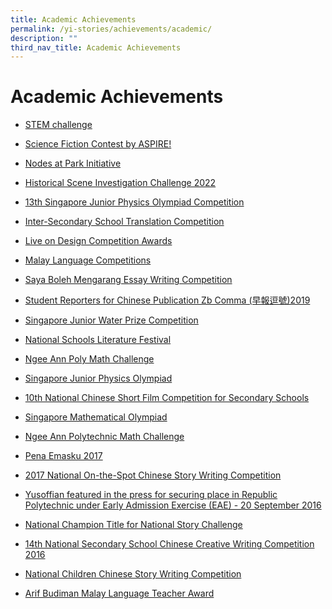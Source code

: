 ```yaml
---
title: Academic Achievements
permalink: /yi-stories/achievements/academic/
description: ""
third_nav_title: Academic Achievements
---
```

# **Academic Achievements**

* [STEM challenge](/yi-stories/achievements/academic/stem-challenge)  

* [Science Fiction Contest by ASPIRE!](/yi-stories/achievements/academic/science-fiction-contest-by-aspire)  

* [Nodes at Park Initiative](/yi-stories/achievements/academic/nodes-at-park-initiative)  

* [Historical Scene Investigation Challenge 2022](/yi-stories/achievements/academic/historical-scene-investigation-challenge-2022/)  

* [13th Singapore Junior Physics Olympiad Competition](/yi-stories/achievements/academic/13th-singapore-junior-physics-olympiad-competition-2020/) 

* [Inter-Secondary School Translation Competition](/yi-stories/achievements/academic/inter-secondary-school-translation-competition-2020/) 
 
* [Live on Design Competition Awards](/yi-stories/achievements/academic/live-on-design-competition-awards-2020/) 

* [Malay Language Competitions](/yi-stories/achievements/academic/malay-language-competitions/)

* [Saya Boleh Mengarang Essay Writing Competition](/yi-stories/achievements/academic/saya-boleh-mengarang-essay-writing-competition/)

* [Student Reporters for Chinese Publication Zb Comma (早報逗號)2019](/yi-stories/achievements/academic/student-reporters-for-chinese-publication-zb-comma-2019/)

* [Singapore Junior Water Prize Competition](/yi-stories/achievements/academic/singapore-junior-water-prize-competition/)

* [National Schools Literature Festival](/yi-stories/achievements/academic/national-schools-literature-festival-2018/)

* [Ngee Ann Poly Math Challenge](/yi-stories/achievements/academic/ngee-ann-polytechnic-math-challenge-2017/)

* [Singapore Junior Physics Olympiad](/yi-stories/achievements/academic/singapore-junior-physics-olympiad-2017/)

* [10th National Chinese Short Film Competition for Secondary Schools](/yi-stories/achievements/academic/10th-national-chinese-short-film-competition-2017/)

* [Singapore Mathematical Olympiad](/yi-stories/achievements/academic/singapore-mathematical-olympiad-2017/)
 
* [Ngee Ann Polytechnic Math Challenge](https://yusofishaksec-moe-edu-sg-admin.cwp.sg/yi-stories/achievements/2017/ngee-ann-polytechnic-math-challenge-2017)

* [Pena Emasku 2017](https://yusofishaksec-moe-edu-sg-admin.cwp.sg/yi-stories/achievements/2017/pena-emasku-2017)

* [2017 National On-the-Spot Chinese Story Writing Competition](/yi-stories/achievements/academic/2017-national-on-the-spot-chinese-story-writing-competition/)

* [Yusoffian featured in the press for securing place in Republic Polytechnic under Early Admission Exercise (EAE) - 20 September 2016](/yi-stories/achievements/Academic/yusoffian-featured-in-the-press-for-securing-place-in-rp-under-eae/)

* [National Champion Title for National Story Challenge](/yi-stories/achievements/Academic/national-champion-title-for-national-story-challenge/)

* [14th National Secondary School Chinese Creative Writing Competition 2016](/yi-stories/achievements/Academic/14th-national-chinese-creative-writing-competition-2016/)

* [National Children Chinese Story Writing Competition](/yi-stories/achievements/Academic/14th-national-chinese-creative-writing-competition-2016/)

* [Arif Budiman Malay Language Teacher Award](/yi-stories/achievements/academic/2017-national-on-the-spot-chinese-story-writing-competition/)
